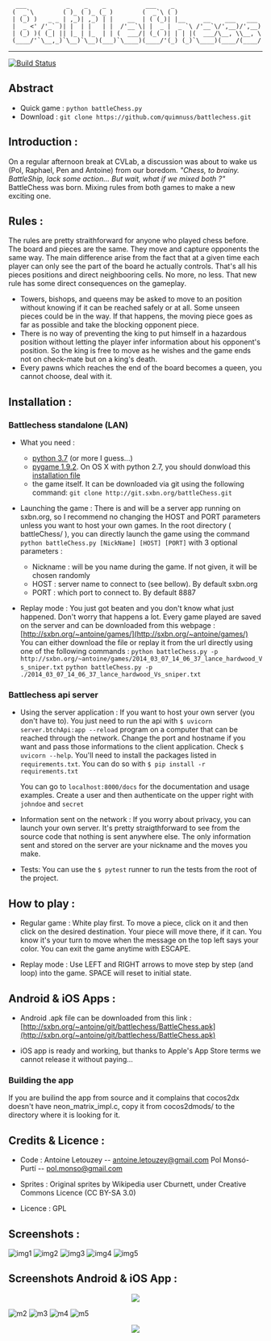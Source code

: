       ___           _    _    _           ___    _
     (  _`\        ( )_ ( )_ (_ )        (  _`\ ( )
     | (_) )   _ _ | ,_)| ,_) | |    __  | ( (_)| |__     __    ___   ___
     |  _ <' /'_` )| |  | |   | |  /'__`\| |  _ |  _ `\ /'__`\/',__)/',__)
     | (_) )( (_| || |_ | |_  | | (  ___/| (_( )| | | |(  ___/\__, \\__, \
     (____/'`\__,_)`\__)`\__)(___)`\____)(____/'(_) (_)`\____)(____/(____/


---

[![Build Status](https://travis-ci.org/quimnuss/battlechess.svg?branch=backend)](https://travis-ci.org/quimnuss/battlechess)

## Abstract
- Quick game :
	`python battleChess.py`
- Download :
	`git clone https://github.com/quimnuss/battlechess.git`


## Introduction :
On a regular afternoon break at CVLab, a discussion was about to wake us (Pol, Raphael, Pen and Antoine) from our boredom.
_"Chess, to brainy. BattleShip, lack some action... But wait, what if we mixed both ?"_
BattleChess was born. Mixing rules from both games to make a new exciting one.



## Rules :
The rules are pretty straithforward for anyone who played chess before. The board and pieces are the same. They move and capture opponents the same way. The main difference arise from the fact that at a given time each player can only see the part of the board he actually controls. That's all his pieces positions and direct neighbooring cells. No more, no less.
That new rule has some direct consequences on the gameplay.

- Towers, bishops, and queens may be asked to move to an position without knowing if it can be reached safely or at all. Some unseen pieces could be in the way. If that happens, the moving piece goes as far as possible and take the blocking opponent piece.
- There is no way of preventing the king to put himself in a hazardous position without letting the player infer information about his opponent's position. So the king is free to move as he wishes and the game ends not on check-mate but on a king's death.
- Every pawns which reaches the end of the board becomes a queen, you cannot choose, deal with it.


## Installation :

### Battlechess standalone (LAN)

- What you need :
	* [python 3.7](https://www.python.org/downloads/) (or more I guess...)
	* [pygame 1.9.2](http://www.pygame.org/download.shtml). On OS X with python 2.7, you should donwload this [installation file](http://www.pygame.org/ftp/pygame-1.9.2pre-py2.7-macosx10.7.mpkg.zip)
	* the game itself. It can be downloaded via git using the following command:
	```git clone http://git.sxbn.org/battleChess.git```

- Launching the game :
	There is and will be a server app running on sxbn.org, so I recommend no changing the HOST and PORT parameters unless you want to host your own games.
	In the root directory ( battleChess/ ), you can directly launch the game using the command
	```python battleChess.py [NickName] [HOST] [PORT]```
	with 3 optional parameters :
	* Nickname : will be you name during the game. If not given, it will be chosen randomly
	* HOST     : server name to connect to (see bellow). By default sxbn.org
	* PORT     : which port to connect to. By default 8887


- Replay mode :
	You just got beaten and you don't know what just happened. Don't worry that happens a lot. Every game played are saved on the server and can be downloaded from this webpage : [http://sxbn.org/~antoine/games/](http://sxbn.org/~antoine/games/)
	You can either download the file or replay it from the url directly using one of the following commands :
	`python battleChess.py -p http://sxbn.org/~antoine/games/2014_03_07_14_06_37_lance_hardwood_Vs_sniper.txt`
	`python battleChess.py -p ./2014_03_07_14_06_37_lance_hardwood_Vs_sniper.txt`

### Battlechess api server

- Using the server application :
	If you want to host your own server (you don't have to). You just need to run the api with
	`$ uvicorn server.btchApi:app --reload`
	program on a computer that can be reached through the network. Change the port and hostname if you want and pass those informations to the client application. Check `$ uvicorn --help`.
	You'll need to install the packages listed in `requirements.txt`. You can do so with `$ pip install -r requirements.txt`

	You can go to `localhost:8000/docs` for the documentation and usage examples. Create a user and then authenticate on the upper right with `johndoe` and `secret`

- Information sent on the network :
	If you worry about privacy, you can launch your own server. It's pretty straigthforward to see from the source code that nothing is sent anywhere else.
	The only information sent and stored on the server are your nickname and the moves you make.

- Tests:
	You can use the `$ pytest` runner to run the tests from the root of the project.

## How to play :


- Regular game :
	White play first. To move a piece, click on it and then click on the desired destination. Your piece will move there, if it can.
	You know it's your turn to move when the message on the top left says your color.
	You can exit the game anytime with ESCAPE.

- Replay mode :
	Use LEFT and RIGHT arrows to move step by step (and loop) into the game.
	SPACE will reset to initial state.


## Android & iOS Apps :


- Android .apk file can be downloaded from this link : [http://sxbn.org/~antoine/git/battlechess/BattleChess.apk](http://sxbn.org/~antoine/git/battlechess/BattleChess.apk)

- iOS app is ready and working, but thanks to Apple's App Store terms we cannot release it without paying...


### Building the app

If you are builind the app from source and it complains that cocos2dx doesn't have neon_matrix_impl.c, copy it from cocos2dmods/ to the directory where it is looking for it.


## Credits & Licence :


- Code :
	Antoine Letouzey -- [antoine.letouzey@gmail.com](antoine.letouzey@gmail.com)
	Pol Monsó-Purtí  -- [pol.monso@gmail.com](pol.monso@gmail.com)

- Sprites :
	Original sprites by Wikipedia user Cburnett, under Creative Commons Licence (CC BY-SA 3.0)

- Licence : GPL

## Screenshots :
![img1](http://sxbn.org/~antoine/git/battlechess/1.jpg)
![img2](http://sxbn.org/~antoine/git/battlechess/2.jpg)
![img3](http://sxbn.org/~antoine/git/battlechess/3.jpg)
![img4](http://sxbn.org/~antoine/git/battlechess/4.jpg)
![img5](http://sxbn.org/~antoine/git/battlechess/5.jpg)

## Screenshots Android & iOS App :

<p align="center">
<img src="https://user-images.githubusercontent.com/4179721/32983272-5a2a240a-cc92-11e7-8152-37b1bc18eeaf.png">
</p>

![m2](https://user-images.githubusercontent.com/4179721/32983274-5a8e9868-cc92-11e7-94f0-cadc6b50e038.png)
![m3](https://user-images.githubusercontent.com/4179721/32983275-5ab8462c-cc92-11e7-8e4d-becde7cfe0da.png)
![m4](https://user-images.githubusercontent.com/4179721/32983276-5ad82ab4-cc92-11e7-98a3-419f788f1670.png)
![m5](https://user-images.githubusercontent.com/4179721/32983277-5afbe6f2-cc92-11e7-880c-8efd8ecb53db.png)

<p align="center">
<img src="https://user-images.githubusercontent.com/4179721/32983273-5a4dbf1e-cc92-11e7-8be8-f34fac9ab2f8.png">
</p>

